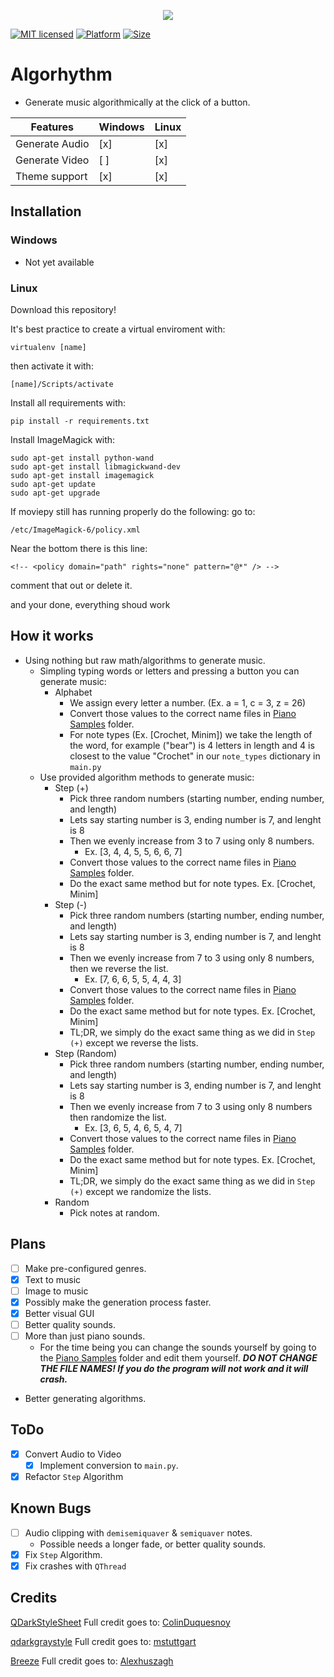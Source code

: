 <p align="center"><img src="https://github.com/JareBear12418/Algorythm/blob/master/icon.png" /></p>

[![MIT licensed](https://img.shields.io/badge/license-MIT-blue.svg)](LICENSE)
[![Platform](https://img.shields.io/badge/platform-windows|linux-blue.svg)](PLATFORM)
[![Size](https://img.shields.io/github/repo-size/JareBear12418/Algorythm?label=Size)](SIZE)
# Algorhythm
- Generate music algorithmically at the click of a button.

| Features | Windows  | Linux  |
| ------- | --- | --- |
| Generate Audio | [x] | [x] |
| Generate Video | [ ]  | [x] |
| Theme support | [x]  | [x] |

## Installation
### Windows
 - Not yet available

### Linux
Download this repository!

It's best practice to create a virtual enviroment with:

`virtualenv [name]`

then activate it with:

`[name]/Scripts/activate`

Install all requirements with:

`pip install -r requirements.txt`

Install ImageMagick with:
```
sudo apt-get install python-wand
sudo apt-get install libmagickwand-dev
sudo apt-get install imagemagick
sudo apt-get update
sudo apt-get upgrade
```
If moviepy still has running properly do the following:
go to:

`/etc/ImageMagick-6/policy.xml`

Near the bottom there is this line:

`<!-- <policy domain="path" rights="none" pattern="@*" /> -->`

comment that out or delete it.

and your done, everything shoud work
## How it works
- Using nothing but raw math/algorithms to generate music.
  - Simpling typing words or letters and pressing a button you can generate music:
    - Alphabet
      - We assign every letter a number. (Ex. a = 1, c = 3, z = 26)
      - Convert those values to the correct name files in [Piano Samples](Piano%20Samples) folder.
      - For note types (Ex. [Crochet, Minim]) we take the length of the word, for example ("bear") is 4 letters in length and 4 is closest to the value "Crochet" in our `note_types` dictionary in `main.py`
  - Use provided algorithm methods to generate music:
    - Step (+)
      - Pick three random numbers (starting number, ending number, and length)
      - Lets say starting number is 3, ending number is 7, and lenght is 8
      - Then we evenly increase from 3 to 7 using only 8 numbers.
        - Ex. [3, 4, 4, 5, 5, 6, 6, 7]
      - Convert those values to the correct name files in [Piano Samples](Piano%20Samples) folder.
      - Do the exact same method but for note types. Ex. [Crochet, Minim]
    - Step (-)
      - Pick three random numbers (starting number, ending number, and length)
      - Lets say starting number is 3, ending number is 7, and lenght is 8
      - Then we evenly increase from 7 to 3 using only 8 numbers, then we reverse the list.
        - Ex. [7, 6, 6, 5, 5, 4, 4, 3]
      - Convert those values to the correct name files in [Piano Samples](Piano%20Samples) folder.
      - Do the exact same method but for note types. Ex. [Crochet, Minim]
      - TL;DR, we simply do the exact same thing as we did in `Step (+)` except we reverse the lists.
    - Step (Random)
      - Pick three random numbers (starting number, ending number, and length)
      - Lets say starting number is 3, ending number is 7, and lenght is 8
      - Then we evenly increase from 7 to 3 using only 8 numbers then randomize the list.
        - Ex. [3, 6, 5, 4, 6, 5, 4, 7]
      - Convert those values to the correct name files in [Piano Samples](Piano%20Samples) folder.
      - Do the exact same method but for note types. Ex. [Crochet, Minim]
      - TL;DR, we simply do the exact same thing as we did in `Step (+)` except we randomize the lists.
    - Random
      - Pick notes at random.


## Plans
- [ ] Make pre-configured genres.
- [x] Text to music
- [ ] Image to music
- [x] Possibly make the generation process faster.
- [x] Better visual GUI
- [ ] Better quality sounds.
- [ ] More than just piano sounds.
  - For the time being you can change the sounds yourself by going to the [Piano Samples](Piano%20Samples) folder and edit them yourself. ***DO NOT CHANGE THE FILE NAMES! If you do the program will not work and it will crash.***
- Better generating algorithms.
## ToDo 
- [x] Convert Audio to Video
  - [x] Implement conversion to `main.py`.
- [x] Refactor `Step` Algorithm

## Known Bugs
- [ ] Audio clipping with `demisemiquaver` & `semiquaver` notes.
  - Possible needs a longer fade, or better quality sounds.
- [x] Fix `Step` Algorithm.
- [x] Fix crashes with `QThread`

## Credits
[QDarkStyleSheet](https://github.com/ColinDuquesnoy/QDarkStyleSheet)
Full credit goes to: [ColinDuquesnoy](https://github.com/ColinDuquesnoy)

[qdarkgraystyle](https://github.com/mstuttgart/qdarkgraystyle)
Full credit goes to: [mstuttgart](https://github.com/mstuttgart)

[Breeze](https://github.com/Alexhuszagh/BreezeStyleSheets)
Full credit goes to: [Alexhuszagh](https://github.com/Alexhuszagh)

